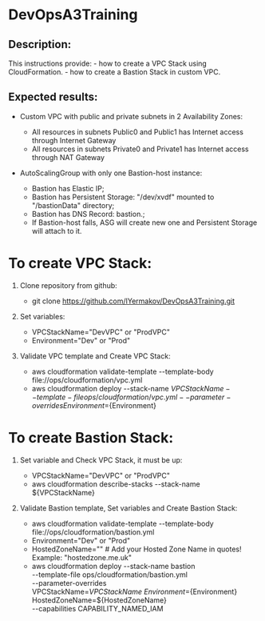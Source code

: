 # DevOpsA3Training

## Description:
This instructions provide:
    - how to create a VPC Stack using CloudFormation.
    - how to create a Bastion Stack in custom VPC.

## Expected results:
- Custom VPC with public and private subnets in 2 Availability Zones:
  * All resources in subnets Public0 and Public1 has Internet access through Internet Gateway
  * All resources in subnets Private0 and Private1 has Internet access through NAT Gateway
  
- AutoScalingGroup with only one Bastion-host instance:
  * Bastion has Elastic IP;
  * Bastion has Persistent Storage: "/dev/xvdf" mounted to "/bastionData" directory;
  * Bastion has DNS Record: bastion.<HostedZoneName>;
  * If Bastion-host falls, ASG will create new one and Persistent Storage will attach to it.

# To create VPC Stack:

1. Clone repository from github:
   - git clone https://github.com/IYermakov/DevOpsA3Training.git

2. Set variables:
   - VPCStackName="DevVPC" or "ProdVPC"
   - Environment="Dev" or "Prod"

3. Validate VPC template and Create VPC Stack:
   - aws cloudformation validate-template --template-body file://ops/cloudformation/vpc.yml
   - aws cloudformation deploy --stack-name ${VPCStackName} --template-file ops/cloudformation/vpc.yml --parameter-overrides Environment=${Environment}

# To create Bastion Stack:

1. Set variable and Check VPC Stack, it must be up:
   - VPCStackName="DevVPC" or "ProdVPC"
   - aws cloudformation describe-stacks --stack-name ${VPCStackName}

2. Validate Bastion template, Set variables and Create Bastion Stack:
   - aws cloudformation validate-template --template-body \
     file://ops/cloudformation/bastion.yml
   - Environment="Dev" or "Prod"
   - HostedZoneName="" # Add your Hosted Zone Name in quotes! Example: "hostedzone.me.uk"
   - aws cloudformation deploy --stack-name bastion \
                               --template-file ops/cloudformation/bastion.yml \
                               --parameter-overrides VPCStackName=${VPCStackName} \
                                                     Environment=${Environment} \
                                                     HostedZoneName=${HostedZoneName} \
                               --capabilities CAPABILITY_NAMED_IAM
